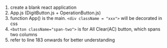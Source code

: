 1. create a blank react application
2. App.js (DigitButton.js + OperationButton.js)
3. function App() is the main. `<div className = "xxx">` will be decorated in css
4. `<button className="span-two">` is for All Clear(AC) button, which spans two columns
5. refer to line 183 onwards for better understanding
